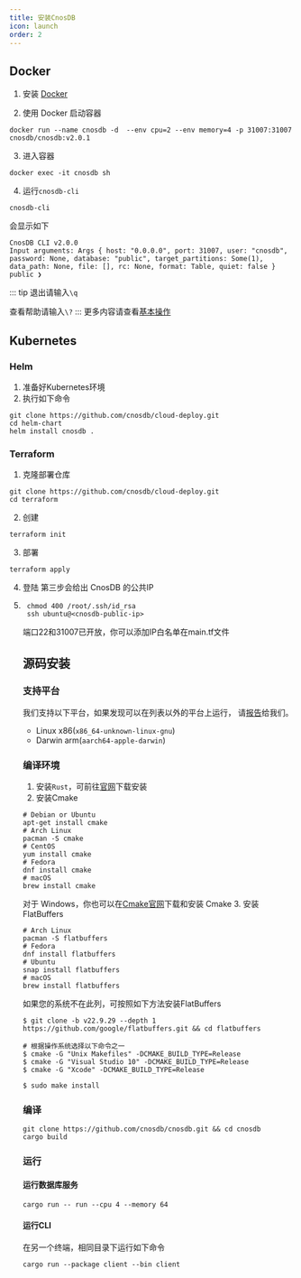 ```yaml
---
title: 安装CnosDB
icon: launch
order: 2
---
```


## Docker

1. 安装 [Docker](https://www.docker.com/products/docker-desktop/)

2. 使用 Docker 启动容器
```shell
docker run --name cnosdb -d  --env cpu=2 --env memory=4 -p 31007:31007 cnosdb/cnosdb:v2.0.1
```

3. 进入容器
```shell
docker exec -it cnosdb sh
```
4. 运行`cnosdb-cli`
```shell
cnosdb-cli
```
会显示如下
```
CnosDB CLI v2.0.0
Input arguments: Args { host: "0.0.0.0", port: 31007, user: "cnosdb", password: None, database: "public", target_partitions: Some(1), data_path: None, file: [], rc: None, format: Table, quiet: false }
public ❯
```

::: tip
退出请输入`\q`

查看帮助请输入`\?`
:::
更多内容请查看[基本操作](#基本操作)

## Kubernetes

### Helm

1. 准备好Kubernetes环境
2. 执行如下命令
```shell
git clone https://github.com/cnosdb/cloud-deploy.git
cd helm-chart
helm install cnosdb .
```

### Terraform

1. 克隆部署仓库
```shell
git clone https://github.com/cnosdb/cloud-deploy.git
cd terraform
```
2. 创建
```shell
terraform init
```
3. 部署
```shell
terraform apply
```
4. 登陆
第三步会给出 CnosDB 的公共IP

5. ```shell
    chmod 400 /root/.ssh/id_rsa
    ssh ubuntu@<cnosdb-public-ip>
    ```
    端口22和31007已开放，你可以添加IP白名单在main.tf文件

    ## 源码安装

    ### **支持平台**

    我们支持以下平台，如果发现可以在列表以外的平台上运行，
    请[报告](https://github.com/cnosdb/cnosdb/issues)给我们。

    - Linux x86(`x86_64-unknown-linux-gnu`)
    - Darwin arm(`aarch64-apple-darwin`)

    ### **编译环境**

    1. 安装`Rust`，可前往[官网](https://www.rust-lang.org/learn/get-started)下载安装
    2. 安装Cmake
    ```shell
    # Debian or Ubuntu
    apt-get install cmake
    # Arch Linux
    pacman -S cmake
    # CentOS
    yum install cmake
    # Fedora
    dnf install cmake
    # macOS
    brew install cmake
    ```
    对于 Windows，你也可以在[Cmake官网](https://cmake.org/download/)下载和安装 Cmake
    3. 安装FlatBuffers

    ```shell
    # Arch Linux
    pacman -S flatbuffers
    # Fedora
    dnf install flatbuffers
    # Ubuntu
    snap install flatbuffers
    # macOS
    brew install flatbuffers
    ```

    如果您的系统不在此列，可按照如下方法安装FlatBuffers

    ```shell
    $ git clone -b v22.9.29 --depth 1 https://github.com/google/flatbuffers.git && cd flatbuffers

    # 根据操作系统选择以下命令之一
    $ cmake -G "Unix Makefiles" -DCMAKE_BUILD_TYPE=Release
    $ cmake -G "Visual Studio 10" -DCMAKE_BUILD_TYPE=Release
    $ cmake -G "Xcode" -DCMAKE_BUILD_TYPE=Release

    $ sudo make install
    ```

    ### **编译**

    ```shell
    git clone https://github.com/cnosdb/cnosdb.git && cd cnosdb
    cargo build
    ```

    ### **运行**

    #### **运行数据库服务**

    ```shell
    cargo run -- run --cpu 4 --memory 64
    ```
    #### **运行CLI**
    在另一个终端，相同目录下运行如下命令
    ```shell
    cargo run --package client --bin client
    ```
